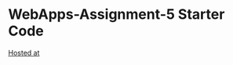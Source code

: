 # WebApps-Assignment-5 Starter Code
[Hosted at]( https://44-563-web-apps-f22.github.io/44563-webapps-assignment-5-mani143111/-insects.html)

